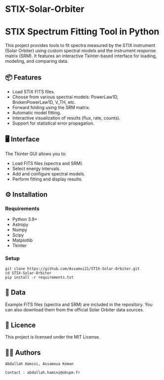 # STIX-Solar-Orbiter

# STIX Spectrum Fitting Tool in Python

This project provides tools to fit spectra measured by the STIX instrument (Solar Orbiter) using custom spectral models and the instrument response matrix (SRM). It features an interactive Tkinter-based interface for loading, modeling, and comparing data.

## 📦 Features

- Load STIX FITS files.
- Choose from various spectral models: PowerLaw1D, BrokenPowerLaw1D, V_TH, etc.
- Forward folding using the SRM matrix.
- Automatic model fitting.
- Interactive visualization of results (flux, rate, counts).
- Support for statistical error propagation.

## 🖥️ Interface

The Tkinter GUI allows you to:
- Load FITS files (spectra and SRM).
- Select energy intervals.
- Add and configure spectral models.
- Perform fitting and display results.


## ⚙️ Installation

### Requirements

- Python 3.9+
- Astropy
- Numpy
- Scipy
- Matplotlib
- Tkinter

### Setup

    git clone https://github.com/Assamoi21/STIX-Solar-Orbiter.git
    cd STIX-Solar-Orbiter
    pip install -r requirements.txt


## 📁 Data

Example FITS files (spectra and SRM) are included in the repository. You can also download them from the official Solar Orbiter data sources.

## 📜 Licence

This project is licensed under the MIT License.

## 👨‍🔬 Authors

    Abdallah Hamini, Assamoua Koman

    Contact : abdallah.hamini@obspm.fr


